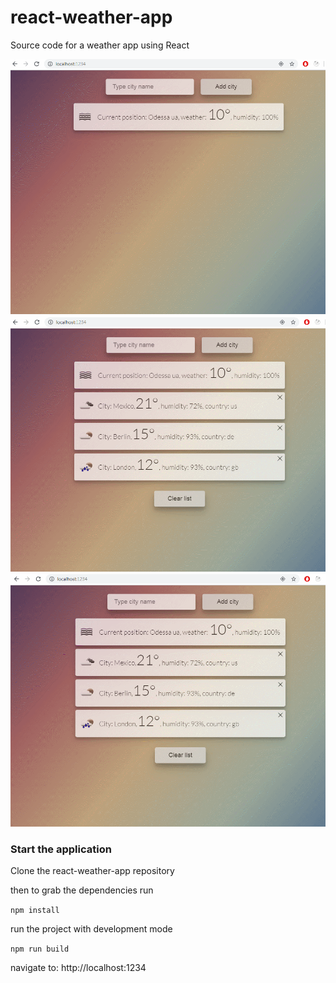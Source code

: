 # react-weather-app
Source code for a weather app using React

<img src="/GIF3.gif" width="800px"/>
<img src="/GIF5.gif" width="800px"/>
<img src="/GIF6.gif" width="800px"/>

### Start the application
Clone the react-weather-app repository  

then to grab the dependencies run

`npm install`

run the project with development mode

`npm run build`

navigate to: http://localhost:1234

